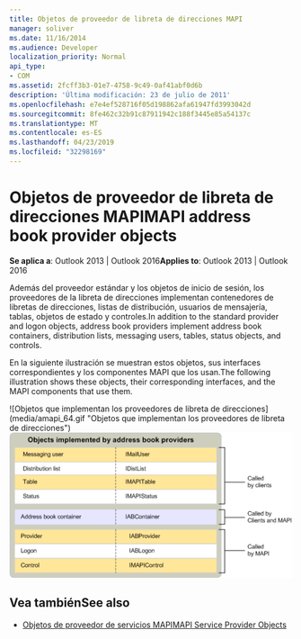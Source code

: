 ```yaml
---
title: Objetos de proveedor de libreta de direcciones MAPI
manager: soliver
ms.date: 11/16/2014
ms.audience: Developer
localization_priority: Normal
api_type:
- COM
ms.assetid: 2fcff3b3-01e7-4758-9c49-0af41abf0d6b
description: 'Última modificación: 23 de julio de 2011'
ms.openlocfilehash: e7e4ef528716f05d198862afa61947fd3993042d
ms.sourcegitcommit: 8fe462c32b91c87911942c188f3445e85a54137c
ms.translationtype: MT
ms.contentlocale: es-ES
ms.lasthandoff: 04/23/2019
ms.locfileid: "32298169"
---
```

# <a name="mapi-address-book-provider-objects"></a><span data-ttu-id="06d3d-103">Objetos de proveedor de libreta de direcciones MAPI</span><span class="sxs-lookup"><span data-stu-id="06d3d-103">MAPI address book provider objects</span></span>
  
<span data-ttu-id="06d3d-104">**Se aplica a**: Outlook 2013 | Outlook 2016</span><span class="sxs-lookup"><span data-stu-id="06d3d-104">**Applies to**: Outlook 2013 | Outlook 2016</span></span> 
  
<span data-ttu-id="06d3d-105">Además del proveedor estándar y los objetos de inicio de sesión, los proveedores de la libreta de direcciones implementan contenedores de libretas de direcciones, listas de distribución, usuarios de mensajería, tablas, objetos de estado y controles.</span><span class="sxs-lookup"><span data-stu-id="06d3d-105">In addition to the standard provider and logon objects, address book providers implement address book containers, distribution lists, messaging users, tables, status objects, and controls.</span></span>
  
<span data-ttu-id="06d3d-106">En la siguiente ilustración se muestran estos objetos, sus interfaces correspondientes y los componentes MAPI que los usan.</span><span class="sxs-lookup"><span data-stu-id="06d3d-106">The following illustration shows these objects, their corresponding interfaces, and the MAPI components that use them.</span></span>
  
<span data-ttu-id="06d3d-107">![Objetos que implementan los proveedores de libreta de direcciones] (media/amapi_64.gif "Objetos que implementan los proveedores de libreta de direcciones")</span><span class="sxs-lookup"><span data-stu-id="06d3d-107">![Objects that address book providers implement](media/amapi_64.gif "Objects that address book providers implement")</span></span>
  
## <a name="see-also"></a><span data-ttu-id="06d3d-108">Vea también</span><span class="sxs-lookup"><span data-stu-id="06d3d-108">See also</span></span>

- [<span data-ttu-id="06d3d-109">Objetos de proveedor de servicios MAPI</span><span class="sxs-lookup"><span data-stu-id="06d3d-109">MAPI Service Provider Objects</span></span>](mapi-service-provider-objects.md)

